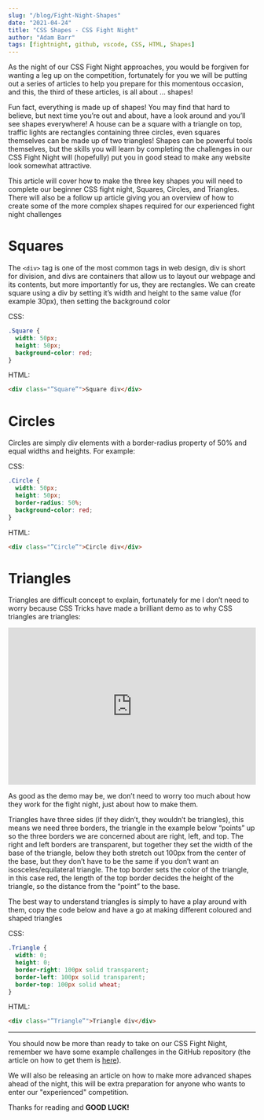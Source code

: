 ```yaml
---
slug: "/blog/Fight-Night-Shapes"
date: "2021-04-24"
title: "CSS Shapes - CSS Fight Night"
author: "Adam Barr"
tags: [fightnight, github, vscode, CSS, HTML, Shapes]
---
```


As the night of our CSS Fight Night approaches, you would be forgiven for wanting a leg up on the competition, fortunately for you we will be putting out a series of articles to help you prepare for this momentous occasion, and this, the third of these articles, is all about … shapes!

Fun fact, everything is made up of shapes! You may find that hard to believe, but next time you’re out and about, have a look around and you’ll see shapes everywhere! A house can be a square with a triangle on top, traffic lights are rectangles containing three circles, even squares themselves can be made up of two triangles! Shapes can be powerful tools themselves, but the skills you will learn by completing the challenges in our CSS Fight Night will (hopefully) put you in good stead to make any website look somewhat attractive.

This article will cover how to make the three key shapes you will need to complete our beginner CSS fight night, Squares, Circles, and Triangles. There will also be a follow up article giving you an overview of how to create some of the more complex shapes required for our experienced fight night challenges

# Squares

The `<div>` tag is one of the most common tags in web design, div is short for division, and divs are containers that allow us to layout our webpage and its contents, but more importantly for us, they are rectangles. We can create square using a div by setting it’s width and height to the same value (for example 30px), then setting the background color

CSS:

```css
.Square {
  width: 50px;
  height: 50px;
  background-color: red;
}
```

HTML:

```html
<div class="”Square”">Square div</div>
```

# Circles

Circles are simply div elements with a border-radius property of 50% and equal widths and heights. For example:

CSS:

```css
.Circle {
  width: 50px;
  height: 50px;
  border-radius: 50%;
  background-color: red;
}
```

HTML:

```html
<div class="”Circle”">Circle div</div>
```

# Triangles

Triangles are difficult concept to explain, fortunately for me I don’t need to worry because CSS Tricks have made a brilliant demo as to why CSS triangles are triangles:

<iframe height="320" style="width: 100%;" scrolling="no" title="Animation to Explain CSS Triangles" src="https://codepen.io/chriscoyier/embed/lotjh?height=265&theme-id=dark&default-tab=result" frameborder="no" loading="lazy" allowtransparency="true" allowfullscreen="true">
  See the Pen <a href='https://codepen.io/chriscoyier/pen/lotjh'>Animation to Explain CSS Triangles</a> by Chris Coyier 
  (<a href='https://codepen.io/chriscoyier'>@chriscoyier</a>) on <a href='https://codepen.io'>CodePen</a>.
</iframe>

As good as the demo may be, we don’t need to worry too much about how they work for the fight night, just about how to make them.

Triangles have three sides (if they didn’t, they wouldn’t be triangles), this means we need three borders, the triangle in the example below “points” up so the three borders we are concerned about are right, left, and top. The right and left borders are transparent, but together they set the width of the base of the triangle, below they both stretch out 100px from the center of the base, but they don’t have to be the same if you don’t want an isosceles/equilateral triangle. The top border sets the color of the triangle, in this case red, the length of the top border decides the height of the triangle, so the distance from the “point” to the base.

The best way to understand triangles is simply to have a play around with them, copy the code below and have a go at making different coloured and shaped triangles

CSS:

```css
.Triangle {
  width: 0;
  height: 0;
  border-right: 100px solid transparent;
  border-left: 100px solid transparent;
  border-top: 100px solid wheat;
}
```

HTML:

```html
<div class="”Triangle”">Triangle div</div>
```

---

You should now be more than ready to take on our CSS Fight Night, remember we have some example challenges in the GitHub repository (the article on how to get them is [here](/blog/Fight-Night-Downloading-Template)).

We will also be releasing an article on how to make more advanced shapes ahead of the night, this will be extra preparation for anyone who wants to enter our "experienced" competition.

Thanks for reading and **GOOD LUCK!**
